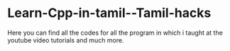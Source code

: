 # Learn-Cpp-in-tamil--Tamil-hacks
Here you can find all the codes for all the program in which i taught at the youtube video tutorials and much more.
